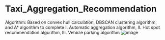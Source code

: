 # Taxi_Aggregation_Recommendation
Algorithm: 	Based on convex hull calculation, DBSCAN clustering algorithm, and A* algorithm to complete I. Automatic 		aggregation algorithm, II. Hot spot recommendation algorithm, III. Vehicle parking algorithm 
![image](https://user-images.githubusercontent.com/18719360/131453035-8b0e5a5a-d91a-4f54-b601-0cca81552e9a.png)
